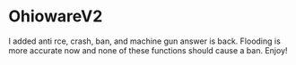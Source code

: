 # OhiowareV2
I added anti rce, crash, ban, and machine gun answer is back. Flooding is more accurate now and none of these functions should cause a ban. Enjoy!
